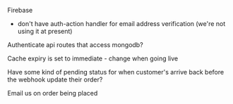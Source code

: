 Firebase

- don't have auth-action handler for email address verification (we're not using it at present)

Authenticate api routes that access mongodb?

Cache expiry is set to immediate - change when going live

Have some kind of pending status for when customer's arrive back before the webhook update their order?

Email us on order being placed
